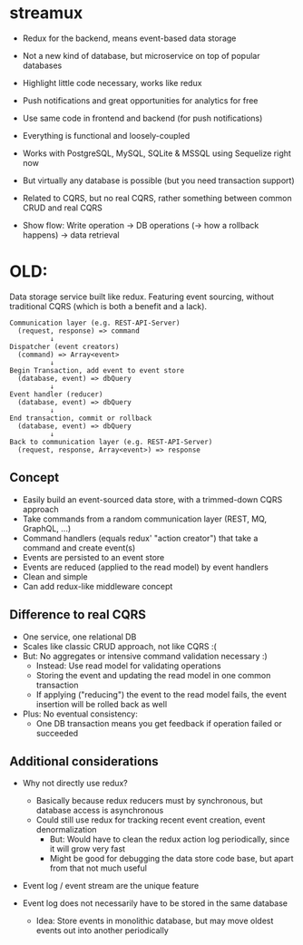 # streamux

- Redux for the backend, means event-based data storage
- Not a new kind of database, but microservice on top of popular databases
- Highlight little code necessary, works like redux
- Push notifications and great opportunities for analytics for free
- Use same code in frontend and backend (for push notifications)
- Everything is functional and loosely-coupled
- Works with PostgreSQL, MySQL, SQLite & MSSQL using Sequelize right now
- But virtually any database is possible (but you need transaction support)
- Related to CQRS, but no real CQRS, rather something between common CRUD and real CQRS

- Show flow: Write operation -> DB operations (-> how a rollback happens) -> data retrieval


# OLD:

Data storage service built like redux. Featuring event sourcing, without traditional CQRS (which is both a benefit and a lack).

```
Communication layer (e.g. REST-API-Server)
  (request, response) => command
          ↓
Dispatcher (event creators)
  (command) => Array<event>
          ↓
Begin Transaction, add event to event store
  (database, event) => dbQuery
          ↓
Event handler (reducer)
  (database, event) => dbQuery
          ↓
End transaction, commit or rollback
  (database, event) => dbQuery
          ↓
Back to communication layer (e.g. REST-API-Server)
  (request, response, Array<event>) => response
```


## Concept

- Easily build an event-sourced data store, with a trimmed-down CQRS approach
- Take commands from a random communication layer (REST, MQ, GraphQL, ...)
- Command handlers (equals redux' "action creator") that take a command and create event(s)
- Events are persisted to an event store
- Events are reduced (applied to the read model) by event handlers
- Clean and simple
- Can add redux-like middleware concept


## Difference to real CQRS

- One service, one relational DB
- Scales like classic CRUD approach, not like CQRS :(
- But: No aggregates or intensive command validation necessary :)
  - Instead: Use read model for validating operations
  - Storing the event and updating the read model in one common transaction
  - If applying ("reducing") the event to the read model fails, the event insertion will be rolled back as well
- Plus: No eventual consistency:
  - One DB transaction means you get feedback if operation failed or succeeded


## Additional considerations

- Why not directly use redux?
  - Basically because redux reducers must by synchronous, but database access is asynchronous
  - Could still use redux for tracking recent event creation, event denormalization
    - But: Would have to clean the redux action log periodically, since it will grow very fast
    - Might be good for debugging the data store code base, but apart from that not much useful



- Event log / event stream are the unique feature
- Event log does not necessarily have to be stored in the same database
  - Idea: Store events in monolithic database, but may move oldest events out into another periodically
